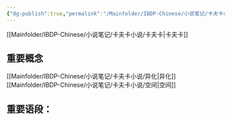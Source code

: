 ```yaml
---
{"dg-publish":true,"permalink":"/Mainfolder/IBDP-Chinese/小说笔记/卡夫卡小说/变形记/"}
---
```


[[Mainfolder/IBDP-Chinese/小说笔记/卡夫卡小说/卡夫卡\|卡夫卡]] 

## 重要概念
[[Mainfolder/IBDP-Chinese/小说笔记/卡夫卡小说/异化\|异化]]
[[Mainfolder/IBDP-Chinese/小说笔记/卡夫卡小说/空间\|空间]]





## 重要语段：

